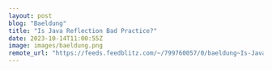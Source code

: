 ```yaml
---
layout: post
blog: "Baeldung"
title: "Is Java Reflection Bad Practice?"
date: 2023-10-14T11:00:55Z
image: images/baeldung.png
remote_url: "https://feeds.feedblitz.com/~/799760057/0/baeldung~Is-Java-Reflection-Bad-Practice"
---
```

